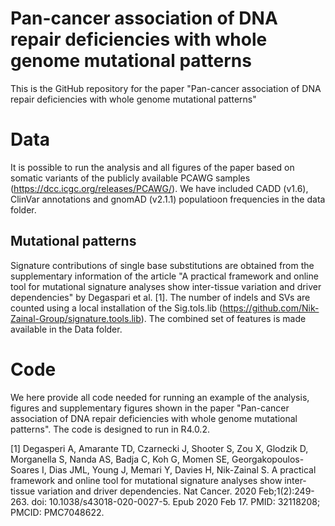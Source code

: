 # Pan-cancer association of DNA repair deficiencies with whole genome mutational patterns

This is the GitHub repository for the paper "Pan-cancer association of DNA repair deficiencies with whole genome mutational patterns"

# Data
It is possible to run the analysis and all figures of the paper based on somatic variants of the publicly available PCAWG samples (https://dcc.icgc.org/releases/PCAWG/). We have included CADD (v1.6), ClinVar annotations and gnomAD (v2.1.1) populatioon frequencies in the data folder.

## Mutational patterns
Signature contributions of single base substitutions are obtained from the supplementary information of the article "A practical framework and online tool for mutational signature analyses show inter-tissue variation and driver dependencies" by Degaspari et al. [1]. The number of indels and SVs are counted using a local installation of the Sig.tols.lib (https://github.com/Nik-Zainal-Group/signature.tools.lib). The combined set of features is made available in the Data folder.

# Code
We here provide all code needed for running an example of the analysis, figures and supplementary figures  shown in the paper "Pan-cancer association of DNA repair deficiencies with whole genome mutational patterns". The code is designed to run in R4.0.2.

[1] Degasperi A, Amarante TD, Czarnecki J, Shooter S, Zou X, Glodzik D, Morganella S, Nanda AS, Badja C, Koh G, Momen SE, Georgakopoulos-Soares I, Dias JML, Young J, Memari Y, Davies H, Nik-Zainal S. A practical framework and online tool for mutational signature analyses show inter-tissue variation and driver dependencies. Nat Cancer. 2020 Feb;1(2):249-263. doi: 10.1038/s43018-020-0027-5. Epub 2020 Feb 17. PMID: 32118208; PMCID: PMC7048622.




